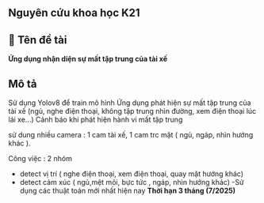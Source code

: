 ## Nguyên cứu khoa học K21

## 📌 **Tên đề tài**  
**Ứng dụng nhận diện sự mất tập trung của tài xế**   

## Mô tả
Sử dụng Yolov8 để train mô hình 
Ứng dụng phát hiện sự mất tập trung của tài xế (ngủ, nghe điện thoại, không tập trung nhìn đường, xem điện thoại lúc lái xe...)
Cảnh báo khi phát hiện hành vi mất tập trung

sử dung nhiều camera :
  1 cam tài xế,
  1 cam trc mặt ( ngủ, ngáp, nhìn hướng khác ).

Công việc  : 2 nhóm
- detect vị trí ( nghe điện thoại, xem điện thoại, quay mặt hướng khác)
- detect cảm xúc ( ngủ,mệt mỏi, bực tức , ngáp, nhìn hướng khác)
-Sử dụng các thuật toán mới nhất hiện nay
**Thời hạn 3 tháng (7/2025)**



